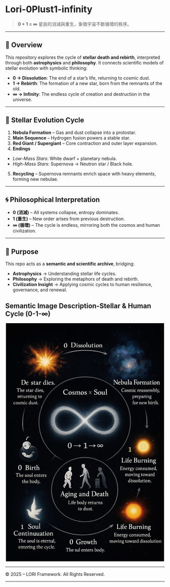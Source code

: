 # Lori-0Plust1-infinity

> **0 + 1 = ∞**
> 星辰的消減與重生，象徵宇宙不斷循環的秩序。

---

## 🌌 Overview

This repository explores the cycle of **stellar death and rebirth**, interpreted through both **astrophysics** and **philosophy**.
It connects scientific models of stellar evolution with symbolic thinking:

- **0 → Dissolution**: The end of a star’s life, returning to cosmic dust.
- **1 → Rebirth**: The formation of a new star, born from the remnants of the old.
- **∞ → Infinity**: The endless cycle of creation and destruction in the universe.

---

## 🔭 Stellar Evolution Cycle

1. **Nebula Formation** – Gas and dust collapse into a protostar.
2. **Main Sequence** – Hydrogen fusion powers a stable star.
3. **Red Giant / Supergiant** – Core contraction and outer layer expansion.
4. **Endings**
- *Low-Mass Stars*: White dwarf + planetary nebula.
- *High-Mass Stars*: Supernova → Neutron star / Black hole.
5. **Recycling** – Supernova remnants enrich space with heavy elements, forming new nebulae.

---

## 🌀 Philosophical Interpretation

- **0 (消減)** – All systems collapse, entropy dominates.
- **1 (重生)** – New order arises from previous destruction.
- **∞ (循環)** – The cycle is endless, mirroring both the cosmos and human civilization.

---

## 🎯 Purpose

This repo acts as a **semantic and scientific archive**, bridging:

- **Astrophysics** → Understanding stellar life cycles.
- **Philosophy** → Exploring the metaphors of death and rebirth.
- **Civilization Insight** → Applying cosmic cycles to human resilience, governance, and renewal.

## Semantic Image Description-Stellar & Human Cycle (0-1-∞)


<p align="center">
<img src="Docs/assets/images/Stellar&Human_Cycle.png" alt="Stellar&Human" width="500">
</p>

---

© 2025 – LORI Framework. All Rights Reserved.

---
